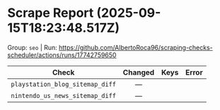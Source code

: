 # Scrape Report (2025-09-15T18:23:48.517Z)

Group: `seo`  |  Run: https://github.com/AlbertoRoca96/scraping-checks-scheduler/actions/runs/17742759650

| Check | Changed | Keys | Error |
|---|:---:|:--|:--|
| `playstation_blog_sitemap_diff` | — |  |  |
| `nintendo_us_news_sitemap_diff` | — |  |  |
